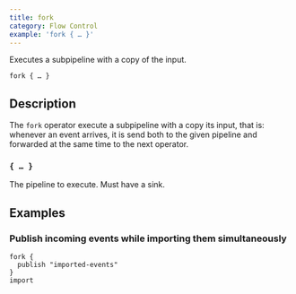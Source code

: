 ```yaml
---
title: fork
category: Flow Control
example: 'fork { … }'
---
```



Executes a subpipeline with a copy of the input.

```tql
fork { … }
```

## Description

The `fork` operator execute a subpipeline with a copy its input, that is:
whenever an event arrives, it is send both to the given pipeline and forwarded
at the same time to the next operator.

### `{ … }`

The pipeline to execute. Must have a sink.

## Examples

### Publish incoming events while importing them simultaneously

```tql
fork {
  publish "imported-events"
}
import
```
